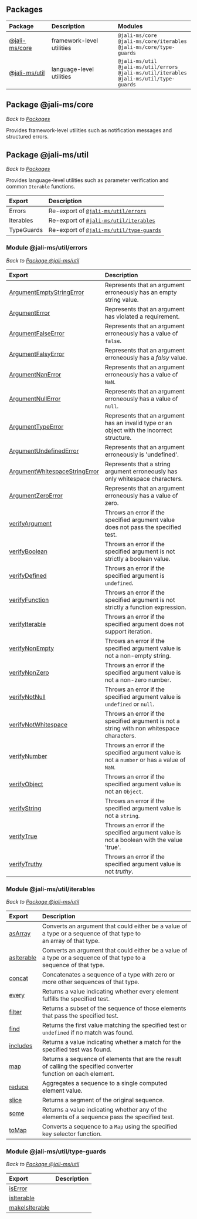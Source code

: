 <!-- markdownlint-disable first-line-h1 first-header-h1 -->

## Packages

[//]: # (Keep lines to 72 characters to leave room for the preview     )
[//]: # (pane.                                                         )
<!-- cSpell:ignore polsedit, polseditx, secpol, vistauac -->

<!-- markdownlint-disable no-inline-html -->

|Package|Description|Modules|
|:-|:-|:-|
|[@jali-ms/core](overview.html#package-jali-core)|framework-level utilities|`@jali-ms/core`<br>`@jali-ms/core/iterables`<br>`@jali-ms/core/type-guards`|
|[@jali-ms/util](overview.html#package-jali-ms-util)|language-level utilities|`@jali-ms/util`<br>`@jali-ms/util/errors`<br>`@jali-ms/util/iterables`<br>`@jali-ms/util/type-guards`|

<!-- markdownlint-enable no-inline-html -->

## Package @jali-ms/core

_Back to [Packages](overview.html#packages)_

Provides framework-level utilities such as notification messages and
structured errors.

## Package @jali-ms/util

_Back to [Packages](overview.html#packages)_

Provides language-level utilities such as parameter verification and
common `Iterable` functions.

<!-- markdownlint-disable no-inline-html -->

|Export|Description|
|:-|:-|
|Errors|Re-export of [`@jali-ms/util/errors`](overview.html#module-jali-ms-util-errors)|
|Iterables|Re-export of [`@jali-ms/util/iterables`](overview.html#module-jali-ms-util-iterables)|
|TypeGuards|Re-export of [`@jali-ms/util/type-guards`](overview.html#module-jali-ms-util-type-guards)|

<!-- markdownlint-enable no-inline-html -->

### Module @jali-ms/util/errors

_Back to [Package @jali-ms/util](overview.html#package-jali-ms-util)_

<!-- markdownlint-disable no-inline-html -->

|Export|Description|
|:-|:-|
|[ArgumentEmptyStringError]|Represents that an argument erroneously has an empty string value.|
|[ArgumentError]|Represents that an argument has violated a requirement.|
|[ArgumentFalseError]|Represents that an argument erroneously has a value of `false`.|
|[ArgumentFalsyError]|Represents that an argument erroneously has a _falsy_ value.|
|[ArgumentNanError]|Represents that an argument erroneously has a value of `NaN`.|
|[ArgumentNullError]|Represents that an argument erroneously has a value of `null`.|
|[ArgumentTypeError]|Represents that an argument has an invalid type or an object with the incorrect structure.|
|[ArgumentUndefinedError]|Represents that an argument erroneously is 'undefined'.|
|[ArgumentWhitespaceStringError]|Represents that a string argument erroneously has only whitespace characters.|
|[ArgumentZeroError]|Represents that an argument erroneously has a value of zero.|
|[verifyArgument]|Throws an error if the specified argument value does not pass the specified test.|
|[verifyBoolean]|Throws an error if the specified argument is not strictly a boolean value.|
|[verifyDefined]|Throws an error if the specified argument is `undefined`.|
|[verifyFunction]|Throws an error if the specified argument is not strictly a function expression.|
|[verifyIterable]|Throws an error if the specified argument does not support iteration.|
|[verifyNonEmpty]|Throws an error if the specified argument value is not a non-empty string.|
|[verifyNonZero]|Throws an error if the specified argument value is not a non-zero number.|
|[verifyNotNull]|Throws an error if the specified argument value is `undefined` or `null`.|
|[verifyNotWhitespace]|Throws an error if the specified argument is not a string with non whitespace characters.|
|[verifyNumber]|Throws an error if the specified argument value is not a `number` or has a value of `NaN`.|
|[verifyObject]|Throws an error if the specified argument value is not an `Object`.|
|[verifyString]|Throws an error if the specified argument value is not a `string`.|
|[verifyTrue]|Throws an error if the specified argument value is not a boolean with the value 'true'.|
|[verifyTruthy]|Throws an error if the specified argument value is not _truthy_.|

<!-- markdownlint-enable no-inline-html -->

[ArgumentEmptyStringError]: ../class/all/@jali-ms/util/src/argument-empty-string-error.js~ArgumentEmptyStringError.html
[ArgumentError]: ../class/all/@jali-ms/util/src/argument-error.js~ArgumentError.html
[ArgumentFalseError]: ../class/all/@jali-ms/util/src/argument-false-error.js~ArgumentFalseError.html
[ArgumentFalsyError]: ../class/all/@jali-ms/util/src/argument-falsy-error.js~ArgumentFalsyError.html
[ArgumentNanError]: ../class/all/@jali-ms/util/src/argument-nan-error.js~ArgumentNanError.html
[ArgumentNullError]: ../class/all/@jali-ms/util/src/argument-null-error.js~ArgumentNullError.html
[ArgumentTypeError]: ../class/all/@jali-ms/util/src/argument-type-error.js~ArgumentTypeError.html
[ArgumentUndefinedError]: ../class/all/@jali-ms/util/src/argument-undefined-error.js~ArgumentUndefinedError.html
[ArgumentWhitespaceStringError]: ../class/all/@jali-ms/util/src/argument-whitespace-string-error.js~ArgumentWhitespaceStringError.html
[ArgumentZeroError]: ../class/all/@jali-ms/util/src/argument-zero-error.js~ArgumentZeroError.html
[verifyArgument]: ../function/index.html#static-function-verifyArgument
[verifyBoolean]: ../function/index.html#static-function-verifyBoolean
[verifyDefined]: ../function/index.html#static-function-verifyDefined
[verifyFunction]: ../function/index.html#static-function-verifyFunction
[verifyIterable]: ../function/index.html#static-function-verifyIterable
[verifyNonEmpty]: ../function/index.html#static-function-verifyNonEmpty
[verifyNonZero]: ../function/index.html#static-function-verifyNonZero
[verifyNotNull]: ../function/index.html#static-function-verifyNotNull
[verifyNotWhitespace]: ../function/index.html#static-function-verifyNotWhitespace
[verifyNumber]: ../function/index.html#static-function-verifyNumber
[verifyObject]: ../function/index.html#static-function-verifyObject
[verifyString]: ../function/index.html#static-function-verifyString
[verifyTrue]: ../function/index.html#static-function-verifyTrue
[verifyTruthy]: ../function/index.html#static-function-verifyTruthy

### Module @jali-ms/util/iterables

_Back to [Package @jali-ms/util](overview.html#package-jali-ms-util)_

<!-- markdownlint-disable no-inline-html -->

|Export|Description|
|:-|:-|
|[asArray]|Converts an argument that could either be a value of a type or a sequence of that type to<br>an array of that type.|
|[asIterable]|Converts an argument that could either be a value of a type or a sequence of that type to a<br>sequence of that type.|
|[concat]|Concatenates a sequence of a type with zero or more other sequences of that type.|
|[every]|Returns a value indicating whether every element fulfills the specified test.|
|[filter]|Returns a subset of the sequence of those elements that pass the specified test.|
|[find]|Returns the first value matching the specified test or `undefined` if no match was found.|
|[includes]|Returns a value indicating whether a match for the specified test was found.|
|[map]|Returns a sequence of elements that are the result of calling the specified converter<br>function on each element.|
|[reduce]|Aggregates a sequence to a single computed element value.|
|[slice]|Returns a segment of the original sequence.|
|[some]|Returns a value indicating whether any of the elements of a sequence pass the specified test.|
|[toMap]|Converts a sequence to a `Map` using the specified key selector function.|

<!-- markdownlint-enable no-inline-html -->

[asArray]: ../function/index.html#static-function-asArray
[asIterable]: ../function/index.html#static-function-asIterable
[concat]: ../function/index.html#static-function-concat
[every]: ../function/index.html#static-function-every
[filter]: ../function/index.html#static-function-filter
[find]: ../function/index.html#static-function-find
[includes]: ../function/index.html#static-function-includes
[map]: ../function/index.html#static-function-map
[reduce]: ../function/index.html#static-function-reduce
[slice]: ../function/index.html#static-function-slice
[some]: ../function/index.html#static-function-some
[toMap]: ../function/index.html#static-function-toMap

### Module @jali-ms/util/type-guards

_Back to [Package @jali-ms/util](overview.html#package-jali-ms-util)_

<!-- markdownlint-disable no-inline-html -->

|Export|Description|
|:-|:-|
|[isError]||
|[isIterable]||
|[makeIsIterable]||

<!-- markdownlint-enable no-inline-html -->

[isError]: ../function/index.html#static-function-isError
[isIterable]: ../function/index.html#static-function-isIterable
[makeIsIterable]: ../function/index.html#static-function-makeIsIterable
